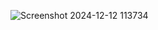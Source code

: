 
![Screenshot 2024-12-12 113734](https://github.com/user-attachments/assets/325a1dfb-85fd-433d-a3be-b98b183ac5df)
